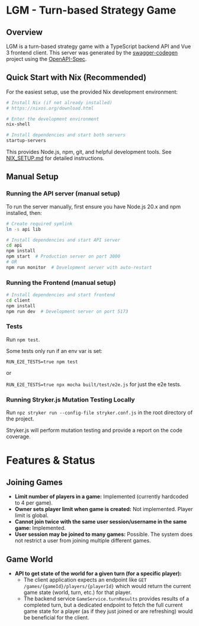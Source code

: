 # LGM - Turn-based Strategy Game

## Overview
LGM is a turn-based strategy game with a TypeScript backend API and Vue 3 frontend client. This server was generated by the [swagger-codegen](https://github.com/swagger-api/swagger-codegen) project using the [OpenAPI-Spec](https://github.com/OAI/OpenAPI-Specification).

## Quick Start with Nix (Recommended)

For the easiest setup, use the provided Nix development environment:

```bash
# Install Nix (if not already installed)
# https://nixos.org/download.html

# Enter the development environment
nix-shell

# Install dependencies and start both servers
startup-servers
```

This provides Node.js, npm, git, and helpful development tools. See [NIX_SETUP.md](NIX_SETUP.md) for detailed instructions.

## Manual Setup

### Running the API server (manual setup)
To run the server manually, first ensure you have Node.js 20.x and npm installed, then:

```bash
# Create required symlink
ln -s api lib

# Install dependencies and start API server
cd api
npm install
npm start  # Production server on port 3000
# OR
npm run monitor  # Development server with auto-restart
```

### Running the Frontend (manual setup)
```bash
# Install dependencies and start frontend
cd client  
npm install
npm run dev  # Development server on port 5173
```

### Tests

Run `npm test`.

Some tests only run if an env var is set:

`RUN_E2E_TESTS=true npm test`

or 

`RUN_E2E_TESTS=true npx mocha built/test/e2e.js` for just the e2e tests.


### Running Stryker.js Mutation Testing Locally

Run `npz stryker run --config-file stryker.conf.js` in the root directory of the project.

Stryker.js will perform mutation testing and provide a report on the code coverage.

# Features & Status

## Joining Games

- **Limit number of players in a game:** Implemented (currently hardcoded to 4 per game).
- **Owner sets player limit when game is created:** Not implemented. Player limit is global.
- **Cannot join twice with the same user session/username in the same game:** Implemented.
- **User session may be joined to many games:** Possible. The system does not restrict a user from joining multiple different games.

## Game World

- **API to get state of the world for a given turn (for a specific player):**
  - The client application expects an endpoint like `GET /games/{gameId}/players/{playerId}` which would return the current game state (world, turn, etc.) for that player.
  - The backend service `GameService.turnResults` provides results of a completed turn, but a dedicated endpoint to fetch the full current game state for a player (as if they just joined or are refreshing) would be beneficial for the client.
